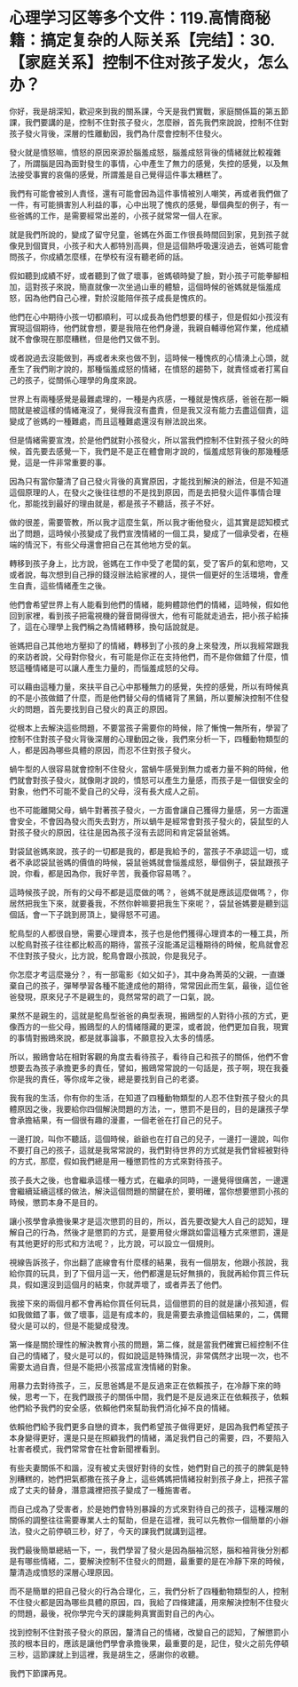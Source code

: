 # 心理学习区等多个文件：119.高情商秘籍：搞定复杂的人际关系【完结】：30.【家庭关系】控制不住对孩子发火，怎么办？

你好，我是胡深知，歡迎來到我的關系課，今天是我們實戰，家庭關係篇的第五節課，我們要講的是，控制不住對孩子發火，怎麼辦，首先我們來說說，控制不住對孩子發火背後，深層的性離動因，我們為什麼會控制不住發火。

發火就是憤怒嘛，憤怒的原因來源於腦羞成怒，腦羞成怒背後的情緒就比較複雜了，所謂腦是因為面對發生的事情，心中產生了無力的感覺，失控的感覺，以及無法接受事實的哀傷的感覺，所謂羞是自己覺得這件事太糟糕了。

我們有可能會被別人責怪，還有可能會因為這件事情被別人嘲笑，再或者我們做了一件，有可能損害別人利益的事，心中出現了愧疚的感覺，舉個典型的例子，有一些爸媽的工作，是需要經常出差的，小孩子就常常一個人在家。

就是我們所說的，變成了留守兒童，爸媽在外面工作很長時間回到家，見到孩子就像見到個寶貝，小孩子和大人都特別高興，但是這個熱呼吸還沒過去，爸媽可能會問孩子，你成績怎麼樣，在學校有沒有聽老師的話。

假如聽到成績不好，或者聽到了做了壞事，爸媽頓時變了臉，對小孩子可能拳腳相加，這對孩子來說，簡直就像一次坐過山車的體驗，這個時候的爸媽就是惱羞成怒，因為他們自己心裡，對於沒能陪伴孩子成長是愧疚的。

他們在心中期待小孩一切都順利，可以成長為他們想要的樣子，但是假如小孩沒有實現這個期待，他們就會想，要是我陪在他們身邊，我親自輔導他寫作業，他成績就不會像現在那麼糟糕，但是他們又做不到。

或者說過去沒能做到，再或者未來也做不到，這時候一種愧疚的心情湧上心頭，就產生了我們剛才說的，那種惱羞成怒的情緒，在憤怒的趨勢下，就責怪或者打罵自己的孩子，從關係心理學的角度來說。

世界上有兩種感覺是最難處理的，一種是內疚感，一種就是愧疚感，爸爸在那一瞬間就是被這樣的情緒淹沒了，覺得我沒有盡責，但是我又沒有能力去盡這個責，這變成了爸媽的一種難處，而且這種難處還沒有辦法說出來。

但是情緒需要宣洩，於是他們就對小孩發火，所以當我們控制不住對孩子發火的時候，首先要去感覺一下，我們是不是正在體會剛才說的，惱羞成怒背後的那幾種感覺，這是一件非常重要的事。

因為只有當你釐清了自己發火背後的真實原因，才能找到解決的辦法，但是不知道這個原理的人，在發火之後往往想的不是找到原因，而是去把發火這件事情合理化，那能找到最好的理由就是，都是孩子不聽話，孩子不好。

做的很差，需要管教，所以我才這麼生氣，所以我才衝他發火，這其實是認知模式出了問題，這時候小孩變成了我們宣洩情緒的一個工具，變成了一個承受者，在極端的情況下，有些父母還會把自己在其他地方受的氣。

轉移到孩子身上，比方說，爸媽在工作中受了老闆的氣，受了客戶的氣和慾吻，又或者說，每次想到自己掙的錢沒辦法給家裡的人，提供一個更好的生活環境，會產生自責，這些情緒產生之後。

他們會希望世界上有人能看到他們的情緒，能夠體諒他們的情緒，這時候，假如他回到家裡，看到孩子把電視機的聲音開得很大，他有可能就走過去，把小孩子給揍了，這在心理學上我們稱之為情緒轉移，換句話說就是。

爸媽把自己其他地方壓抑了的情緒，轉移到了小孩的身上來發洩，所以我經常跟我的來訪者說，父母對你發火，有可能是你正在支持他們，而不是你做錯了什麼，憤怒這種情緒是可以讓人產生力量的，而惱羞成怒的父母。

可以藉由這種力量，來扶平自己心中那種無力的感覺，失控的感覺，所以有時候真的不是小孩做錯了什麼，而是他們替父母的情緒背了黑鍋，所以要解決控制不住發火的問題，首先要找到自己發火的真正的原因。

從根本上去解決這些問題，不要當孩子需要你的時候，除了慚愧一無所有，學習了控制不住對孩子發火背後深層的心理動因之後，我們來分析一下，四種動物類型的人，都是因為哪些具體的原因，而忍不住對孩子發火。

蝸牛型的人很容易就會控制不住發火，當蝸牛感覺到無力或者力量不夠的時候，他們就會對孩子發火，就像剛才說的，憤怒可以產生力量感，而孩子是一個很安全的對象，他們不可能不愛自己的父母，沒有長大成人之前。

也不可能離開父母，蝸牛對著孩子發火，一方面會讓自己獲得力量感，另一方面還會安全，不會因為發火而失去對方，所以蝸牛是經常會對孩子發火的，袋鼠型的人對孩子發火的原因，往往是因為孩子沒有去認同和肯定袋鼠爸媽。

對袋鼠爸媽來說，孩子的一切都是我的，都是我給予的，當孩子不承認這一切，或者不承認袋鼠爸媽的價值的時候，袋鼠爸媽就會惱羞成怒，舉個例子，袋鼠跟孩子說，你看，都是因為你，我好辛苦，我養你容易嗎？。

這時候孩子說，所有的父母不都是這麼做的嗎？，爸媽不就是應該這麼做嗎？，你居然把我生下來，就要養我，不然你幹嘛要把我生下來呢？，袋鼠爸媽要是聽到這個話，會一下子跳到房頂上，變得怒不可遏。

鴕鳥型的人都很自戀，需要心理資本，孩子也是他們獲得心理資本的一種工具，所以鴕鳥對孩子往往都比較高的期待，當孩子沒能滿足這種期待的時候，鴕鳥就會忍不住對孩子發火，比方說，鴕鳥會跟小孩說，你是我兒子。

你怎麼才考這麼幾分？，有一部電影《如父如子》，其中身為菁英的父親，一直嫌棄自己的孩子，彈琴學習各種不能達成他的期待，常常因此而生氣，最後，這位爸爸發現，原來兒子不是親生的，竟然常常的疏了一口氣，說。

果然不是親生的，這就是鴕鳥型爸爸的典型表現，搬鴎型的人對待小孩的方式，更像西方的一些父母，搬鴎型的人的情緒隱藏的更深，或者說，他們更加自我，現實的事情對搬鴎來說，都是就事論事，不願意投入太多的情感。

所以，搬鴎會站在相對客觀的角度去看待孩子，看待自己和孩子的關係，他們不會想要去為孩子承擔更多的責任，譬如，搬鴎常常說的一句話是，孩子啊，現在我養你是我的責任，等你成年之後，總是要找到自己的老婆。

我有我的生活，你有你的生活，在知道了四種動物類型的人忍不住對孩子發火的具體原因之後，我要給你四個解決問題的方法，一，懲罰不是目的，目的是讓孩子學會承擔結果，有一個很有趣的漫畫，一個老爸在打自己的兒子。

一邊打說，叫你不聽話，這個時候，爺爺也在打自己的兒子，一邊打一邊說，叫你不要打自己的孩子，這就是我常常說的，我們對待世界的方式就是我們曾經被對待的方式，那麼，假如我們總是用一種懲罰性的方式來對待孩子。

孩子長大之後，也會繼承這樣一種方式，在繼承的同時，一邊覺得很痛苦，一邊還會繼續延續這樣的做法，解決這個問題的關鍵在於，要明確，當你想要懲罰小孩的時候，懲罰本身不是目的。

讓小孩學會承擔後果才是這次懲罰的目的，所以，首先要改變大人自己的認知，理解自己的行為，然後才是懲罰的方式，是要用發火爆跳如雷這種方式來懲罰，還是有其他更好的形式和方法呢？，比方說，可以設立一個規則。

視線告訴孩子，你出翻了底線會有什麼樣的結果，我有一個朋友，他跟小孩說，我給你買的玩具，到了下個月這一天，他們都還是玩好無損的，我就再給你買三件玩具，假如還沒到這個月的結束，你就弄壞了，或者弄丟了他們。

我接下來的兩個月都不會再給你買任何玩具，這個懲罰的目的就是讓小孩知道，假如我做錯了事，做了壞事，這是有成本的，我是需要去承擔這個結果的，二，偶爾發火是可以的，但是不能變成發洩。

第一條是關於理性的解決教育小孩的問題，第二條，就是當我們確實已經控制不住自己的情緒了，發火是可以的，假如說這是特殊情況，非常偶然才出現一次，也不需要太過自責，但是不能把小孩當成宣洩情緒的對象。

用暴力去對待孩子，三，反思爸媽是不是反過來正在依賴孩子，在冷靜下來的時候，思考一下，在我們跟孩子的關係中間，我們是不是反過來正在依賴孩子，依賴他們給予我們的安全感，依賴他們來幫助我們消化掉不良的情緒。

依賴他們給予我們更多自戀的資本，我們希望孩子做得更好，是因為我們希望孩子本身變得更好，還是只是在照顧我們的情緒，滿足我們自己的需要，四，不要陷入社害者模式，我們常常會在社會新聞裡看到。

有些夫妻關係不和諧，沒有被丈夫很好對待的女性，她們對自己的孩子的脾氣是特別糟糕的，她們把氣都撒在孩子身上，這些媽媽把情緒投射到孩子身上，把孩子當成了丈夫的替身，潛意識裡把孩子變成了一種施害者。

而自己成為了受害者，於是她們會特別暴躁的方式來對待自己的孩子，這種深層的關係的調整往往需要專業人士的幫助，但是在這裡，我可以先教你一個簡單的小辦法，發火之前停頓三秒，好了，今天的課我們就講到這裡。

我們最後簡單總結一下，一，我們學習了發火是因為腦袖沉怒，腦和袖背後分別都是有哪些情緒，二，要解決控制不住發火的問題，最重要的是在冷靜下來的時候，釐清造成憤怒的深層心理原因。

而不是簡單的把自己發火的行為合理化，三，我們分析了四種動物類型的人，控制不住發火都是因為哪些具體的原因，四，我給了四條建議，用來解決控制不住發火的問題，最後，祝你學完今天的課能夠真實面對自己的內心。

找到控制不住對孩子發火的原因，釐清自己的情緒，改變自己的認知，了解懲罰小孩的根本目的，應該是讓他們學會承擔後果，最重要的是，記住，發火之前先停頓三秒，這節課就上到這裡，我是胡生之，感謝你的收聽。

我們下節課再見。